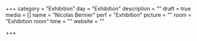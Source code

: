 +++
category = "Exhibition"
day = "Exhibition"
description = ""
draft = true
media = []
name = "Nicolas Bernier"
perf = "Exhibition"
picture = ""
room = "Exhibition room"
time = ""
website = ""

+++
